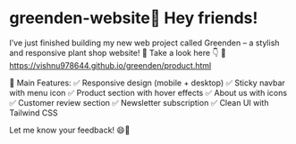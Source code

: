 # greenden-website🌿 Hey friends!
I’ve just finished building my new web project called Greenden – a stylish and responsive plant shop website! 🌱
Take a look here 👇
🔗 https://vishnu978644.github.io/greenden/product.html

🧩 Main Features:
✅ Responsive design (mobile + desktop)
✅ Sticky navbar with menu icon
✅ Product section with hover effects
✅ About us with icons
✅ Customer review section
✅ Newsletter subscription
✅ Clean UI with Tailwind CSS

Let me know your feedback! 😄💬
